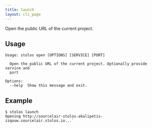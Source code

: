 ```yaml
---
title: launch
layout: cli_page
---
```


Open the public URL of the current project.

## Usage

```
Usage: stolos open [OPTIONS] [SERVICE] [PORT]

  Open the public URL of the current project. Optionally provide service and
  port

Options:
  --help  Show this message and exit.
```

## Example
```
$ stolos launch
Opening http://sourcelair-stolos-akalipetis-zzqouw.sourcelair.stolos.io...`
```
